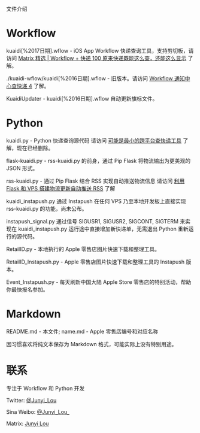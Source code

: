 文件介绍

Workflow
===========
kuaidi[%2017日期].wflow -  iOS App Workflow 快递查询工具，支持剪切板，请访问 [Matrix 精选 | Workflow + 快递 100 原来快递既能这么查，还能这么显示](http://sspai.com/36871 "点击访问") 了解。 

./kuaidi-wflow/kuaidi[%2016日期].wflow - 旧版本。请访问 [Workflow 通知中心查快递 4](http://matrix.sspai.com/p/d384dd60 "点击访问") 了解。 

KuaidiUpdater - kuaidi[%2016日期].wflow 自动更新旗标文件。

Python
===========
kuaidi.py - Python 快递查询源代码 请访问 [可能是最小的跨平台查快递工具](http://matrix.sspai.com/p/d006b320 "点击访问") 了解，现在已经删除。

flask-kuaidi.py - rss-kuaidi.py 的前身，通过 Pip Flask 将物流输出为更美观的 JSON 形式。

rss-kuaidi.py - 通过 Pip Flask 结合 RSS 实现自动推送物流信息 请访问 [利用 Flask 和 VPS 搭建物流更新自动推送 RSS](http://matrix.sspai.com/p/da505de0 "点击访问") 了解

kuaidi_instapush.py 通过 Instapush 在任何 VPS 乃至本地开发板上直接实现 rss-kuaidi.py 的功能，尚未公布。

instapush_signal.py 通过信号 SIGUSR1, SIGUSR2, SIGCONT, SIGTERM 来实现在 kuaidi_instapush.py 运行途中直接增加新快递单，无需退出 Python 重新运行的源代码。

RetailID.py - 本地执行的 Apple 零售店图片快速下载和整理工具。

RetailID_Instapush.py - Apple 零售店图片快速下载和整理工具的 Instapush 版本。

Event_Instapush.py - 每天刷新中国大陆 Apple Store 零售店的特别活动，帮助你最快报名参加。

Markdown
===========
README.md - 本文件; name.md - Apple 零售店编号和对应名称

因习惯喜欢将纯文本保存为 Markdown 格式，可能实际上没有特别用途。

联系
=======
专注于 Workflow 和 Python 开发

Twitter: [@Junyi_Lou](https://twitter.com/Junyi_Lou "@Junyi_Lou") 

Sina Weibo: [@Junyi_Lou_](https://weibo.com/n/Junyi_Lou_ "@Junyi_Lou_")

Matrix: [Junyi Lou](http://matrix.sspai.com/p/da7b1760 "Junyi Lou - Matrix")
